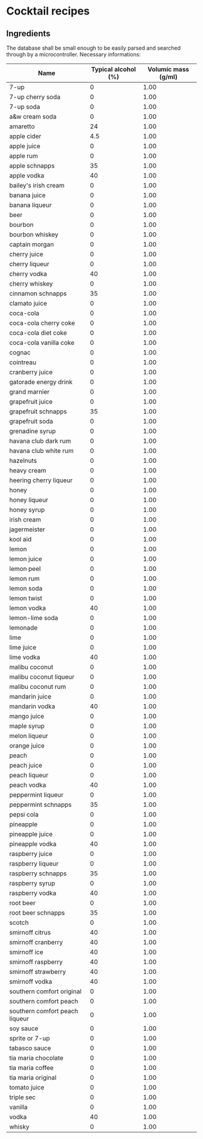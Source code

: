 # Cocktail recipes

## Ingredients

The database shall be small enough to be easily parsed and searched through by a microcontroller.
Necessary informations:

| Name | Typical alcohol (%) | Volumic mass (g/ml) |
|---|---|---|
|  7-up | 0 | 1.00 |
|  7-up cherry soda | 0 | 1.00 |
|  7-up soda | 0 | 1.00 |
|  a&w cream soda | 0 | 1.00 |
|  amaretto | 24 | 1.00 |
|  apple cider | 4.5 | 1.00 |
|  apple juice | 0 | 1.00 |
|  apple rum | 0 | 1.00 |
|  apple schnapps | 35 | 1.00 |
|  apple vodka | 40 | 1.00 |
|  bailey's irish cream | 0 | 1.00 |
|  banana juice | 0 | 1.00 |
|  banana liqueur | 0 | 1.00 |
|  beer | 0 | 1.00 |
|  bourbon | 0 | 1.00 |
|  bourbon whiskey | 0 | 1.00 |
|  captain morgan | 0 | 1.00 |
|  cherry juice | 0 | 1.00 |
|  cherry liqueur | 0 | 1.00 |
|  cherry vodka | 40 | 1.00 |
|  cherry whiskey | 0 | 1.00 |
|  cinnamon schnapps | 35 | 1.00 |
|  clamato juice | 0 | 1.00 |
|  coca-cola | 0 | 1.00 |
|  coca-cola cherry coke | 0 | 1.00 |
|  coca-cola diet coke | 0 | 1.00 |
|  coca-cola vanilla coke | 0 | 1.00 |
|  cognac | 0 | 1.00 |
|  cointreau | 0 | 1.00 |
|  cranberry juice | 0 | 1.00 |
|  gatorade energy drink | 0 | 1.00 |
|  grand marnier | 0 | 1.00 |
|  grapefruit juice | 0 | 1.00 |
|  grapefruit schnapps | 35 | 1.00 |
|  grapefruit soda | 0 | 1.00 |
|  grenadine syrup | 0 | 1.00 |
|  havana club dark rum | 0 | 1.00 |
|  havana club white rum | 0 | 1.00 |
|  hazelnuts | 0 | 1.00 |
|  heavy cream | 0 | 1.00 |
|  heering cherry liqueur | 0 | 1.00 |
|  honey | 0 | 1.00 |
|  honey liqueur | 0 | 1.00 |
|  honey syrup | 0 | 1.00 |
|  irish cream | 0 | 1.00 |
|  jagermeister | 0 | 1.00 |
|  kool aid | 0 | 1.00 |
|  lemon | 0 | 1.00 |
|  lemon juice | 0 | 1.00 |
|  lemon peel | 0 | 1.00 |
|  lemon rum | 0 | 1.00 |
|  lemon soda | 0 | 1.00 |
|  lemon twist | 0 | 1.00 |
|  lemon vodka | 40 | 1.00 |
|  lemon-lime soda | 0 | 1.00 |
|  lemonade | 0 | 1.00 |
|  lime | 0 | 1.00 |
|  lime juice | 0 | 1.00 |
|  lime vodka | 40 | 1.00 |
|  malibu coconut | 0 | 1.00 |
|  malibu coconut liqueur | 0 | 1.00 |
|  malibu coconut rum | 0 | 1.00 |
|  mandarin juice | 0 | 1.00 |
|  mandarin vodka | 40 | 1.00 |
|  mango juice | 0 | 1.00 |
|  maple syrup | 0 | 1.00 |
|  melon liqueur | 0 | 1.00 |
|  orange juice | 0 | 1.00 |
|  peach | 0 | 1.00 |
|  peach juice | 0 | 1.00 |
|  peach liqueur | 0 | 1.00 |
|  peach vodka | 40 | 1.00 |
|  peppermint liqueur | 0 | 1.00 |
|  peppermint schnapps | 35 | 1.00 |
|  pepsi cola | 0 | 1.00 |
|  pineapple | 0 | 1.00 |
|  pineapple juice | 0 | 1.00 |
|  pineapple vodka | 40 | 1.00 |
|  raspberry juice | 0 | 1.00 |
|  raspberry liqueur | 0 | 1.00 |
|  raspberry schnapps | 35 | 1.00 |
|  raspberry syrup | 0 | 1.00 |
|  raspberry vodka | 40 | 1.00 |
|  root beer | 0 | 1.00 |
|  root beer schnapps | 35 | 1.00 |
|  scotch | 0 | 1.00 |
|  smirnoff citrus | 40 | 1.00 |
|  smirnoff cranberry | 40 | 1.00 |
|  smirnoff ice | 40 | 1.00 |
|  smirnoff raspberry | 40 | 1.00 |
|  smirnoff strawberry | 40 | 1.00 |
|  smirnoff vodka | 40 | 1.00 |
|  southern comfort original | 0 | 1.00 |
|  southern comfort peach | 0 | 1.00 |
|  southern comfort peach liqueur | 0 | 1.00 |
|  soy sauce | 0 | 1.00 |
|  sprite or 7-up | 0 | 1.00 |
|  tabasco sauce | 0 | 1.00 |
|  tia maria chocolate | 0 | 1.00 |
|  tia maria coffee | 0 | 1.00 |
|  tia maria original | 0 | 1.00 |
|  tomato juice | 0 | 1.00 |
|  triple sec | 0 | 1.00 |
|  vanilla | 0 | 1.00 |
|  vodka | 40 | 1.00 |
|  whisky | 0 | 1.00 |